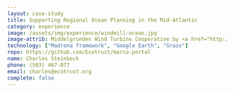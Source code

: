 ```yaml
---
layout: case-study
title: Supporting Regional Ocean Planning in the Mid-Atlantic
category: experience
image: /assets/img/experience/windmill-ocean.jpg
image-attrib: Middelgrunden Wind Turbine Cooperative by <a href="http://www.fotopedia.com/items/flickr-399152781">Morten Mitchell Larød</a>, <a href="http://creativecommons.org/licenses/by/2.0/deed.en">Some rights reserved</a> 
technology: ["Madrona framework", "Google Earth", "Grass"]
repo: https://github.com/Ecotrust/marco-portal
name: Charles Steinbeck
phone: (503) 467-077
email: charles@ecotrust.org
complete: false
---
```

	
